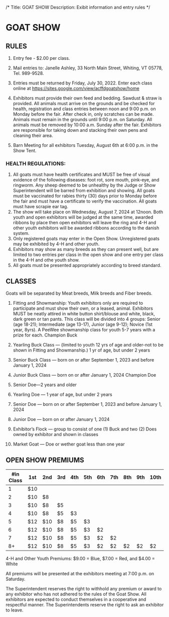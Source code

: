 /*
Title: GOAT SHOW
Description: Exibit information and entry rules
*/

# GOAT SHOW

## RULES

1. Entry fee - $2.00 per class. 

1. Mail entries to: Janelle Ashley, 33 North Main Street, Whiting,
VT 05778, Tel. 989-9528. 

1. Entries must be returned by Friday, July 30, 2022. Enter each class online at https://sites.google.com/view/acffdgoatshow/home

1. Exhibitors must provide their own feed and bedding. 
Sawdust & straw is provided.
All animals must arrive on the grounds and be checked for health, registration and class
entries between noon and 9:00 p.m. on Monday before the fair. After check in, only
scratches can be made. Animals must remain in the grounds until 9:00 p.m. on Saturday. All animals must be removed by 10:00 a.m. Sunday after the fair.
Exhibitors are responsible for taking down and stacking their own pens and cleaning their
area.
1. Barn Meeting for all exhibitors Tuesday, August 6th at 6:00 p.m. in the Show Tent.

### HEALTH REGULATIONS: 
1. All goats must have health certificates and MUST be free of visual
evidence of the following diseases: foot rot, sore mouth, pink-eye, and ringworm. Any
sheep deemed to be unhealthy by the Judge or Show Superintendent will be barred from
exhibition and showing. All goats must be vaccinated for rabies thirty (30) days prior to
Monday before the fair and must have a certificate to verify the vaccination. All goats must have
scrapie ear tag.
1. The show will take place on Wednesday, August 7, 2024 at 12noon. Both youth and open
exhibitors will be judged at the same time, awarded ribbons by place then open exhibitors
will leave the ring and 4-H and other youth exhibitors will be awarded ribbons according
to the danish system.
1. Only registered goats may enter in the Open Show. Unregistered goats may be exhibited
by 4-H and other youth.
1. Exhibitors may show as many breeds as they can present well, but are limited to two
entries per class in the open show and one entry per class in the 4-H and othe youth
show.
1. All goats must be presented appropriately according to breed standard.

## CLASSES

Goats will be separated by Meat breeds, Milk breeds and Fiber breeds.
1. Fitting and Showmanship: Youth exhibitors only are required to participate and
must show their own, or a leased, animal. Exhibitors MUST be neatly attired in white
button shirt/blouse and white, black, dark green or tan pants. This class will be divided
into 4 groups: Senior (age 18-21); Intermediate (age 13-17), Junior (age 9-12); Novice
(1st year, 8yrs). A PeeWee showmanship class for youth 5-7 years with a prize for each.
Champion Buck
2. Yearling Buck Class — (limited to youth 12 yrs of age and older-not to be shown in
Fitting and Showmanship.) 1 yr of age, but under 2 years
3. Senior Buck Class — born on or after September 1, 2023 and before January 1, 2024

4. Junior Buck Class — born on or after January 1, 2024
Champion Doe
5. Senior Doe—2 years and older
6. Yearling Doe — 1 year of age, but under 2 years
7. Senior Doe — born on or after September 1, 2023 and before January 1, 2024
8. Junior Doe — born on or after January 1, 2024
9. Exhibitor’s Flock — group to consist of one (1) Buck and two (2) Does owned by
exhibitor and shown in classes
10. Market Goat — Doe or wether goat less than one year

## OPEN SHOW PREMIUMS

| #in Class | 1st | 2nd | 3rd | 4th | 5th | 6th | 7th | 8th | 9th | 10th |
| --------- | --- | --- | --- | --- | --- | --- | --- | --- | --- | ---  |
| 1 | $10
| 2 | $10 | $8
| 3 | $10 | $8 | $5
| 4 | $10 | $8 | $5 | $3
| 5 | $12 | $10 | $8 | $5 | $3
| 6 | $12 | $10 | $8 | $5 | $3 | $2
| 7 | $12 | $10 | $8 | $5 | $3 | $2 | $2
| 8+ | $12 | $10 | $8 | $5 | $3 | $2 | $2 | $2 | $2 | $2


4-H and Other Youth Premiums: $9.00 = Blue, $7.00 = Red, and $4.00 = White

All premiums will be presented at the exhibitors meeting at 7:00 p.m. on Saturday.

The Superintendent reserves the right to withhold any premium or award to any exhibitor
who has not adhered to the rules of the Goat Show. All exhibitors are expected to conduct
themselves in a cooperative and respectful manner. The Superintendents reserve the right to
ask an exhibitor to leave.
